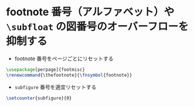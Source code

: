 # footnote 番号（アルファベット）や `\subfloat` の図番号のオーバーフローを抑制する

- footnote 番号をページごとにリセットする

```latex
\usepackage[perpage]{footmisc}
\renewcommand{\thefootnote}{\fnsymbol{footnote}}
```

- `subfigure` 番号を適宜リセットする

```latex
\setcounter{subfigure}{0}
```
